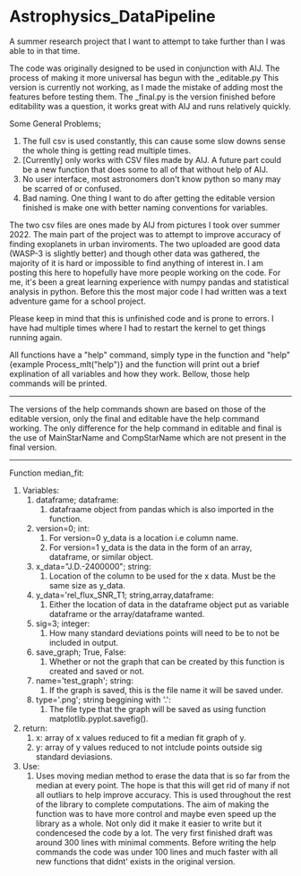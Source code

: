 # Astrophysics_DataPipeline
A summer research project that I want to attempt to take further than I was able to in that time. 

The code was originally designed to be used in conjunction with AIJ.
The process of making it more universal has begun with the _editable.py
This version is currently not working, as I made the mistake of adding most the features before testing them.
The _final.py is the version finished before editability was a question, it works great with AIJ and runs relatively quickly.

Some General Problems;
1) The full csv is used constantly, this can cause some slow downs sense the whole thing is getting read multiple times.
2) [Currently] only works with CSV files made by AIJ. A future part could be a new function that does some to all of that without help of AIJ.
3) No user interface, most astronomers don't know python so many may be scarred of or confused.
4) Bad naming. One thing I want to do after getting the editable version finished is make one with better naming conventions for variables.

The two csv files are ones made by AIJ from pictures I took over summer 2022. The main part of the project was to attempt to improve accuracy of finding exoplanets in urban inviroments. The two uploaded are good data (WASP-3 is slightly better) and though other data was gathered, the majority of it is hard or impossible to find anything of interest in. I am posting this here to hopefully have more people working on the code. For me, it's been a great learning experience with numpy pandas and statistical analysis in python. Before this the most major code I had written was a text adventure game for a school project.

Please keep in mind that this is unfinished code and is prone to errors. I have had multiple times where I had to restart the kernel to get things running again.

All functions have a "help" command, simply type in the function and "help" {example Process_mlt("help")} and the function will print out a brief explination of all variables and how they work. Bellow, those help commands will be printed.

_____________________________________________
The versions of the help commands shown are based on those of the editable version, only the final and editable have the help command working. The only difference for the help command in editable and final is the use of MainStarName and CompStarName which are not present in the final version.
_____________________________________________


Function median_fit:
1) Variables:
    1) dataframe; dataframe:
        1) datafraame object from pandas which is also imported in the function.
    2) version=0; int:
        1) For version=0 y_data is a location i.e column name.
        2) For version=1 y_data is the data in the form of an array, dataframe, or similar object.
    3) x_data="J.D.-2400000"; string:
        1) Location of the column to be used for the x data. Must be the same size as y_data.
    4) y_data='rel_flux_SNR_T1; string,array,dataframe:
        1) Either the location of data in the dataframe object put as variable dataframe or the array/dataframe wanted.
    5) sig=3; integer:
        1) How many standard deviations points will need to be to not be included in output.
    6) save_graph; True, False:
        1) Whether or not the graph that can be created by this function is created and saved or not.
    7) name='test_graph'; string:
        1) If the graph is saved, this is the file name it will be saved under.
    8) type='.png'; string beggining with '.':
        1) The file type that the graph will be saved as using function matplotlib.pyplot.savefig().
2) return:
    1) x: array of x values reduced to fit a median fit graph of y.
    2) y: array of y values reduced to not intclude points outside sig standard deviasions.
3) Use:
    1) Uses moving median method to erase the data that is so far from the median at every point. The hope is that this will get rid of many if not all outliars to help improve accuracy. This is used throughout the rest of the library to complete computations. The aim of making the function was to have more control and maybe even speed up the library as a whole. Not only did it make it easier to write but it condencesed the code by a lot. The very first finished draft was around 300 lines with minimal comments. Before writing the help commands the code was under 100 lines and much faster with all new functions that didnt' exists in the original version.
